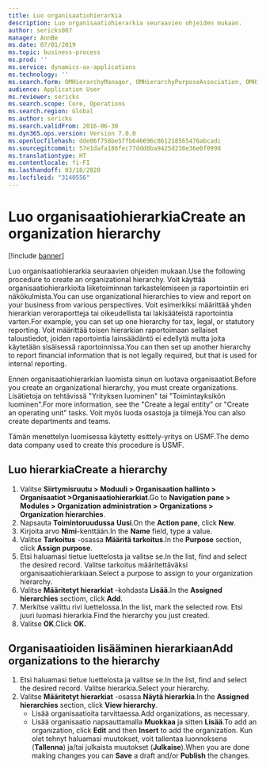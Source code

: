 ```yaml
---
title: Luo organisaatiohierarkia
description: Luo organisaatiohierarkia seuraavien ohjeiden mukaan.
author: sericks007
manager: AnnBe
ms.date: 07/01/2019
ms.topic: business-process
ms.prod: ''
ms.service: dynamics-ax-applications
ms.technology: ''
ms.search.form: OMHierarchyManager, OMHierarchyPurposeAssociation, OMHierarchySelection, HierarchyDesigner
audience: Application User
ms.reviewer: sericks
ms.search.scope: Core, Operations
ms.search.region: Global
ms.author: sericks
ms.search.validFrom: 2016-06-30
ms.dyn365.ops.version: Version 7.0.0
ms.openlocfilehash: dde06f758be57fb646696c861218565476abcadc
ms.sourcegitcommit: 57e1dafa186fec77ddd8ba9425d238e36e0f0998
ms.translationtype: HT
ms.contentlocale: fi-FI
ms.lasthandoff: 03/18/2020
ms.locfileid: "3140556"
---
```

# <a name="create-an-organization-hierarchy"></a><span data-ttu-id="7c9cd-103">Luo organisaatiohierarkia</span><span class="sxs-lookup"><span data-stu-id="7c9cd-103">Create an organization hierarchy</span></span>

[!include [banner](../../includes/banner.md)]

<span data-ttu-id="7c9cd-104">Luo organisaatiohierarkia seuraavien ohjeiden mukaan.</span><span class="sxs-lookup"><span data-stu-id="7c9cd-104">Use the following procedure to create an organizational hierarchy.</span></span> <span data-ttu-id="7c9cd-105">Voit käyttää organisaatiohierarkioita liiketoiminnan tarkastelemiseen ja raportointiin eri näkökulmista.</span><span class="sxs-lookup"><span data-stu-id="7c9cd-105">You can use organizational hierarchies to view and report on your business from various perspectives.</span></span> <span data-ttu-id="7c9cd-106">Voit esimerkiksi määrittää yhden hierarkian veroraportteja tai oikeudellista tai lakisääteistä raportointia varten.</span><span class="sxs-lookup"><span data-stu-id="7c9cd-106">For example, you can set up one hierarchy for tax, legal, or statutory reporting.</span></span> <span data-ttu-id="7c9cd-107">Voit määrittää toisen hierarkian raportoimaan sellaiset taloustiedot, joiden raportointia lainsäädäntö ei edellytä mutta joita käytetään sisäisessä raportoinnissa.</span><span class="sxs-lookup"><span data-stu-id="7c9cd-107">You can then set up another hierarchy to report financial information that is not legally required, but that is used for internal reporting.</span></span> 

<span data-ttu-id="7c9cd-108">Ennen organisaatiohierarkian luomista sinun on luotava organisaatiot.</span><span class="sxs-lookup"><span data-stu-id="7c9cd-108">Before you create an organizational hierarchy, you must create organizations.</span></span> <span data-ttu-id="7c9cd-109">Lisätietoja on tehtävissä "Yrityksen luominen" tai "Toimintayksikön luominen".</span><span class="sxs-lookup"><span data-stu-id="7c9cd-109">For more information, see the "Create a legal entity" or "Create an operating unit" tasks.</span></span> <span data-ttu-id="7c9cd-110">Voit myös luoda osastoja ja tiimejä.</span><span class="sxs-lookup"><span data-stu-id="7c9cd-110">You can also create departments and teams.</span></span> 

<span data-ttu-id="7c9cd-111">Tämän menettelyn luomisessa käytetty esittely-yritys on USMF.</span><span class="sxs-lookup"><span data-stu-id="7c9cd-111">The demo data company used to create this procedure is USMF.</span></span>

## <a name="create-a-hierarchy"></a><span data-ttu-id="7c9cd-112">Luo hierarkia</span><span class="sxs-lookup"><span data-stu-id="7c9cd-112">Create a hierarchy</span></span>
1. <span data-ttu-id="7c9cd-113">Valitse **Siirtymisruutu > Moduuli > Organisaation hallinto > Organisaatiot >Organisaatiohierarkiat**.</span><span class="sxs-lookup"><span data-stu-id="7c9cd-113">Go to **Navigation pane > Modules > Organization administration > Organizations > Organization hierarchies**.</span></span>
2. <span data-ttu-id="7c9cd-114">Napsauta **Toimintoruudussa** **Uusi**.</span><span class="sxs-lookup"><span data-stu-id="7c9cd-114">On the **Action pane**, click **New**.</span></span>
3. <span data-ttu-id="7c9cd-115">Kirjoita arvo **Nimi**-kenttään.</span><span class="sxs-lookup"><span data-stu-id="7c9cd-115">In the **Name** field, type a value.</span></span>
4. <span data-ttu-id="7c9cd-116">Valitse **Tarkoitus** -osassa **Määritä tarkoitus**.</span><span class="sxs-lookup"><span data-stu-id="7c9cd-116">In the **Purpose** section, click **Assign purpose**.</span></span>
5. <span data-ttu-id="7c9cd-117">Etsi haluamasi tietue luettelosta ja valitse se.</span><span class="sxs-lookup"><span data-stu-id="7c9cd-117">In the list, find and select the desired record.</span></span> <span data-ttu-id="7c9cd-118">Valitse tarkoitus määritettäväksi organisaatiohierarkiaan.</span><span class="sxs-lookup"><span data-stu-id="7c9cd-118">Select a purpose to assign to your organization hierarchy.</span></span>  
6. <span data-ttu-id="7c9cd-119">Valitse **Määritetyt hierarkiat** -kohdasta **Lisää.**</span><span class="sxs-lookup"><span data-stu-id="7c9cd-119">In the **Assigned hierarchies** sectiom, click **Add**.</span></span>
7. <span data-ttu-id="7c9cd-120">Merkitse valittu rivi luettelossa.</span><span class="sxs-lookup"><span data-stu-id="7c9cd-120">In the list, mark the selected row.</span></span> <span data-ttu-id="7c9cd-121">Etsi juuri luomasi hierarkia.</span><span class="sxs-lookup"><span data-stu-id="7c9cd-121">Find the hierarchy you just created.</span></span>  
8. <span data-ttu-id="7c9cd-122">Valitse **OK**.</span><span class="sxs-lookup"><span data-stu-id="7c9cd-122">Click **OK**.</span></span>

## <a name="add-organizations-to-the-hierarchy"></a><span data-ttu-id="7c9cd-123">Organisaatioiden lisääminen hierarkiaan</span><span class="sxs-lookup"><span data-stu-id="7c9cd-123">Add organizations to the hierarchy</span></span>
1. <span data-ttu-id="7c9cd-124">Etsi haluamasi tietue luettelosta ja valitse se.</span><span class="sxs-lookup"><span data-stu-id="7c9cd-124">In the list, find and select the desired record.</span></span> <span data-ttu-id="7c9cd-125">Valitse hierarkia.</span><span class="sxs-lookup"><span data-stu-id="7c9cd-125">Select your hierarchy.</span></span>  
2. <span data-ttu-id="7c9cd-126">Valitse **Määritetyt hierarkiat** -osassa **Näytä hierarkia**.</span><span class="sxs-lookup"><span data-stu-id="7c9cd-126">In the **Assigned hierarchies** section, click **View hierarchy**.</span></span>
    - <span data-ttu-id="7c9cd-127">Lisää organisaatioita tarvittaessa.</span><span class="sxs-lookup"><span data-stu-id="7c9cd-127">Add organizations, as necessary.</span></span>  
    - <span data-ttu-id="7c9cd-128">Lisää organisaatio napsauttamalla **Muokkaa** ja sitten **Lisää**.</span><span class="sxs-lookup"><span data-stu-id="7c9cd-128">To add an organization, click **Edit** and then **Insert** to add the organization.</span></span> <span data-ttu-id="7c9cd-129">Kun olet tehnyt haluamasi muutokset, voit tallentaa luonnoksena (**Tallenna**) ja/tai julkaista muutokset (**Julkaise**).</span><span class="sxs-lookup"><span data-stu-id="7c9cd-129">When you are done making changes you can **Save** a draft and/or **Publish** the changes.</span></span>  

